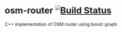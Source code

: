 # osm-router [![Build Status](https://travis-ci.org/mpadge/osm-router.svg?branch=master)](https://travis-ci.org/mpadge/osm-router)

C++ implementation of OSM router using boost::graph
